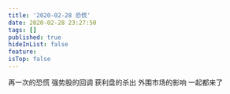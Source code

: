 ```yaml
---
title: '2020-02-28 恐慌'
date: 2020-02-28 23:27:50
tags: []
published: true
hideInList: false
feature: 
isTop: false
---
```

再一次的恐慌
强势股的回调
获利盘的杀出
外围市场的影响
一起都来了
<!-- more -->
